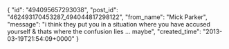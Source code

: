  {
   "id": "494095657293038",
   "post_id": "462493170453287_494044817298122",
   "from_name": "Mick Parker",
   "message": "i think they put you in a situation where you have accused yourself & thats where the confusion lies ... maybe",
   "created_time": "2013-03-19T21:54:09+0000"
 }
